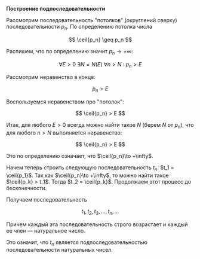 **Построение подпоследовательности**

Рассмотрим последовательность "потолков" (округлений сверху) последовательности $p_n$. По определению потолка числа

$$ \ceil{p_n} \geq p_n $$

Распишем, что по определению значит $p_n\to +\infty$:

$$ \forall E > 0 \ \exists N = N(E) \ \forall n > N \ : \ p_n > E $$

Рассмотрим неравенство в конце:

$$ p_n > E $$

Воспользуемся неравенством про "потолок":

$$ \ceil{p_n} > E $$

Итак, для любого $E>0$ всегда можно найти такое $N$ (берем $N$ от $p_n$), что для любого $n>N$ выполняется неравенство:

$$ \ceil{p_n} > E $$

Это по определению означает, что $\ceil{p_n}\to +\infty$.

Начем теперь строить следующую последовательность $t_n$. $t_1 = \ceil{p_1}$. Так как $\ceil{p_n}\to +\infty$, то можно найти такое $\ceil{p_k} > t_1$. Тогда $t_2 = \ceil{p_k}$.
Продолжаем этот процесс до бесконечности.

Получаем последовательность

$$ t_1, t_2, t_3, \ldots, t_n, \ldots $$

Причем каждый эта последовательность строго возрастает и каждый ее член — натуральное число.

Это означит, что $t_n$ является подпоследовательностью последовательности натуральных чисел.

